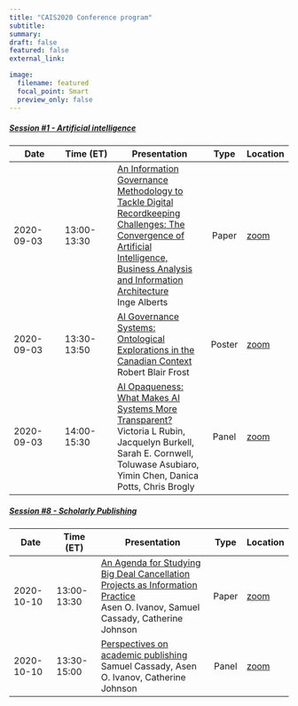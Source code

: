 ```yaml
---
title: "CAIS2020 Conference program"
subtitle:
summary:
draft: false
featured: false
external_link: 

image:
  filename: featured
  focal_point: Smart
  preview_only: false
---
```


##### [Session #1 - Artificial intelligence](../session-1/)
|<div style="width:75px">Date</div>|<div style="width:78px">Time (ET)</div>|Presentation|Type|Location|
|----------|-----------|------------|:--:|--------|
|2020-09-03|13:00-13:30|[An Information Governance Methodology to Tackle Digital Recordkeeping Challenges: The Convergence of Artificial Intelligence, Business Analysis and Information Architecture](../../talk/an-information-governance-methodology-to-tackle-digital-recordkeeping-challenges/)<br>Inge Alberts|Paper|[zoom](link)|
|2020-09-03|13:30-13:50|[AI Governance Systems: Ontological Explorations in the Canadian Context](../../talk/ai-governance-systems/)<br>Robert Blair Frost|Poster|[zoom](link)|
|2020-09-03|14:00-15:30|[AI Opaqueness: What Makes AI Systems More Transparent?](../../talk/ai-opaqueness/)<br>Victoria L Rubin, Jacquelyn Burkell, Sarah E. Cornwell, Toluwase Asubiaro, Yimin Chen, Danica Potts, Chris Brogly|Panel|[zoom](link)|

##### [Session #8 - Scholarly Publishing](../session-8/)
|Date|Time (ET)|Presentation|Type|Location|
|----------|-----------|------------|:--:|--------|
|2020-10-10|13:00-13:30|[An Agenda for Studying Big Deal Cancellation Projects as Information Practice](../../talk/an-agenda-for-studying-big-deal-cancellation-projects-as-information-practice/)<br>Asen O. Ivanov, Samuel Cassady, Catherine Johnson|Paper|[zoom](link)|
|2020-10-10|13:30-15:00|[Perspectives on academic publishing](../../talk/perspectives-on-academic-publishing/)<br>Samuel Cassady, Asen O. Ivanov, Catherine Johnson|Panel|[zoom](link)|
